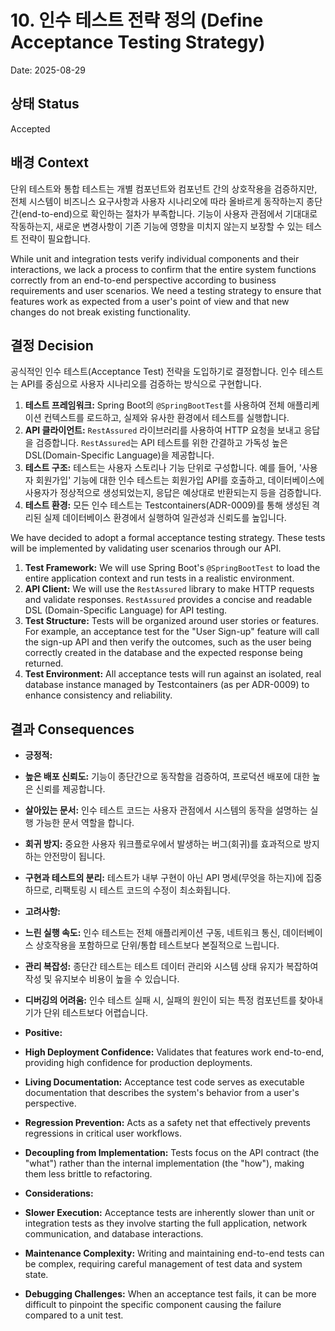 # 10. 인수 테스트 전략 정의 (Define Acceptance Testing Strategy)

Date: 2025-08-29

## 상태 Status

Accepted

## 배경 Context

단위 테스트와 통합 테스트는 개별 컴포넌트와 컴포넌트 간의 상호작용을 검증하지만, 전체 시스템이 비즈니스 요구사항과 사용자 시나리오에 따라 올바르게 동작하는지 종단간(end-to-end)으로 확인하는 절차가 부족합니다. 기능이 사용자 관점에서 기대대로 작동하는지, 새로운 변경사항이 기존 기능에 영향을 미치지 않는지 보장할 수 있는 테스트 전략이 필요합니다.

While unit and integration tests verify individual components and their interactions, we lack a process to confirm that the entire system functions correctly from an end-to-end perspective according to business requirements and user scenarios. We need a testing strategy to ensure that features work as expected from a user's point of view and that new changes do not break existing functionality.

## 결정 Decision

공식적인 인수 테스트(Acceptance Test) 전략을 도입하기로 결정합니다. 인수 테스트는 API를 중심으로 사용자 시나리오를 검증하는 방식으로 구현합니다.

1.  **테스트 프레임워크:** Spring Boot의 `@SpringBootTest`를 사용하여 전체 애플리케이션 컨텍스트를 로드하고, 실제와 유사한 환경에서 테스트를 실행합니다.
2.  **API 클라이언트:** `RestAssured` 라이브러리를 사용하여 HTTP 요청을 보내고 응답을 검증합니다. `RestAssured`는 API 테스트를 위한 간결하고 가독성 높은 DSL(Domain-Specific Language)을 제공합니다.
3.  **테스트 구조:** 테스트는 사용자 스토리나 기능 단위로 구성합니다. 예를 들어, '사용자 회원가입' 기능에 대한 인수 테스트는 회원가입 API를 호출하고, 데이터베이스에 사용자가 정상적으로 생성되었는지, 응답은 예상대로 반환되는지 등을 검증합니다.
4.  **테스트 환경:** 모든 인수 테스트는 Testcontainers(ADR-0009)를 통해 생성된 격리된 실제 데이터베이스 환경에서 실행하여 일관성과 신뢰도를 높입니다.

We have decided to adopt a formal acceptance testing strategy. These tests will be implemented by validating user scenarios through our API.

1.  **Test Framework:** We will use Spring Boot's `@SpringBootTest` to load the entire application context and run tests in a realistic environment.
2.  **API Client:** We will use the `RestAssured` library to make HTTP requests and validate responses. `RestAssured` provides a concise and readable DSL (Domain-Specific Language) for API testing.
3.  **Test Structure:** Tests will be organized around user stories or features. For example, an acceptance test for the "User Sign-up" feature will call the sign-up API and then verify the outcomes, such as the user being correctly created in the database and the expected response being returned.
4.  **Test Environment:** All acceptance tests will run against an isolated, real database instance managed by Testcontainers (as per ADR-0009) to enhance consistency and reliability.

## 결과 Consequences

- **긍정적:**
- **높은 배포 신뢰도:** 기능이 종단간으로 동작함을 검증하여, 프로덕션 배포에 대한 높은 신뢰를 제공합니다.
- **살아있는 문서:** 인수 테스트 코드는 사용자 관점에서 시스템의 동작을 설명하는 실행 가능한 문서 역할을 합니다.
- **회귀 방지:** 중요한 사용자 워크플로우에서 발생하는 버그(회귀)를 효과적으로 방지하는 안전망이 됩니다.
- **구현과 테스트의 분리:** 테스트가 내부 구현이 아닌 API 명세(무엇을 하는지)에 집중하므로, 리팩토링 시 테스트 코드의 수정이 최소화됩니다.

- **고려사항:**
- **느린 실행 속도:** 인수 테스트는 전체 애플리케이션 구동, 네트워크 통신, 데이터베이스 상호작용을 포함하므로 단위/통합 테스트보다 본질적으로 느립니다.
- **관리 복잡성:** 종단간 테스트는 테스트 데이터 관리와 시스템 상태 유지가 복잡하여 작성 및 유지보수 비용이 높을 수 있습니다.
- **디버깅의 어려움:** 인수 테스트 실패 시, 실패의 원인이 되는 특정 컴포넌트를 찾아내기가 단위 테스트보다 어렵습니다.

- **Positive:**
- **High Deployment Confidence:** Validates that features work end-to-end, providing high confidence for production deployments.
- **Living Documentation:** Acceptance test code serves as executable documentation that describes the system's behavior from a user's perspective.
- **Regression Prevention:** Acts as a safety net that effectively prevents regressions in critical user workflows.
- **Decoupling from Implementation:** Tests focus on the API contract (the "what") rather than the internal implementation (the "how"), making them less brittle to refactoring.

- **Considerations:**
- **Slower Execution:** Acceptance tests are inherently slower than unit or integration tests as they involve starting the full application, network communication, and database interactions.
- **Maintenance Complexity:** Writing and maintaining end-to-end tests can be complex, requiring careful management of test data and system state.
- **Debugging Challenges:** When an acceptance test fails, it can be more difficult to pinpoint the specific component causing the failure compared to a unit test.
